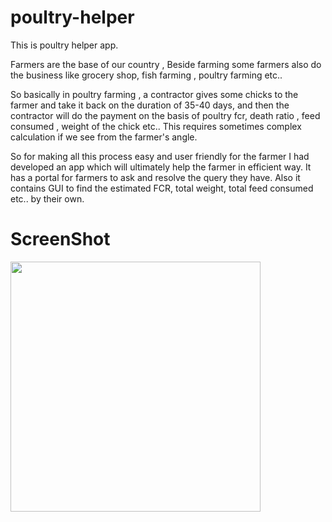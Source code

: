 # poultry-helper
This is poultry helper app. 

Farmers are the base of our country , Beside farming some farmers also do the business like grocery shop, fish farming , poultry farming etc.. 

So basically in poultry farming , a contractor gives some chicks to the farmer and take it back on the duration of 35-40 days, and then the contractor will do the payment on the basis of poultry fcr, death ratio , feed consumed , weight of the chick etc.. This requires sometimes complex calculation if we see from the farmer's angle. 

So for making all this process easy and user friendly for the farmer I had developed an app which will ultimately help the farmer in efficient way. It has a portal for farmers to ask and resolve the query they have. Also it contains GUI to find the estimated FCR, total weight, total feed consumed etc.. by their own.

# ScreenShot
<img src="https://user-images.githubusercontent.com/93440683/160928341-7a6ad631-1101-4c08-8fc7-ee7a326f3b51.gif" width=400> 
